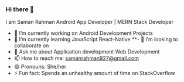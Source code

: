 ### Hi there 👋

I am Saman Rahman 
Android App Developer | MERN Stack Developer

- 🔭 I’m currently working on Android Development Projects 
- 🌱 I’m currently learning JavaScript React-Native 
**- 👯 I’m looking to collaborate on 
- 💬 Ask me about Application development Web Development
- 📫 How to reach me: samanrahman927@gmail.com
- 😄 Pronouns: She/her
- ⚡ Fun fact: Spends an unhealthy amount of time on StackOverflow

